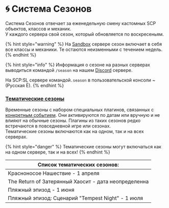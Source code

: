 # 🌀 Система Сезонов

Система Сезонов отвечает за еженедельную смену кастомных SCP объектов, классов и механик.\
У каждого сервера свой сезон, который обновляется по воскресеньям.

{% hint style="warning" %}
На [Sandbox](../../../servers/scpsl-sandbox.md) сервере сезон включает в себя все классы и механики. Те остаются неизменными с течением недель.
{% endhint %}

{% hint style="info" %}
Информация о сезоне на разных серверах выводиться командой `/season` на нашем [Discord](https://discord.com/invite/376sEKP2tX) сервере.

На SCP:SL сервере командой`.season` в пользовательской консоли \~ (Русская Ё).
{% endhint %}

### [Тематические сезоны](thematic-seasons.md)

Временные сезоны с набором специальных плагинов, связанных с [конкретным событием](thematic-seasons.md). Они активируются по датам или вручную и не влияют на обычные сезоны. Плагины из таких сезонов редко встречаются в повседневной игре или сезонах.\
Тематические сезоны включаются как на одном, так и на всех серверах.

{% hint style="danger" %}
Тематические сезоны могут включаться как на одном сервере, так и на всех!
{% endhint %}

| Список тематических сезонов:                         |
| ---------------------------------------------------- |
| Красноносое Нашествие - 1 апреля                     |
| The Return of Затерянный Хаосит - дата неопределенна |
| Пляжный эпизод - 1 июня                              |
| Пляжный эпизод: Сценарий "Tempest Night" - 1 июля    |
